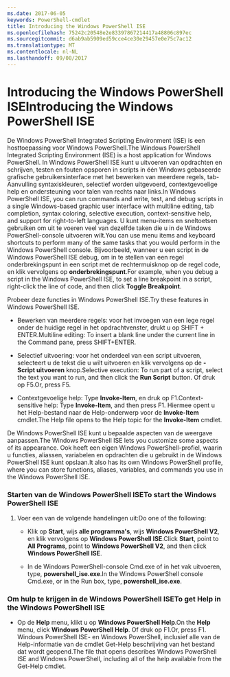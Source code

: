 ```yaml
---
ms.date: 2017-06-05
keywords: PowerShell-cmdlet
title: Introducing the Windows PowerShell ISE
ms.openlocfilehash: 75242c20548e2e83397867214417a48806c897ec
ms.sourcegitcommit: d6ab9ab5909ed59cce4ce30e29457e0e75c7ac12
ms.translationtype: MT
ms.contentlocale: nl-NL
ms.lasthandoff: 09/08/2017
---
```

# <a name="introducing-the-windows-powershell-ise"></a><span data-ttu-id="ccd9b-103">Introducing the Windows PowerShell ISE</span><span class="sxs-lookup"><span data-stu-id="ccd9b-103">Introducing the Windows PowerShell ISE</span></span>
<span data-ttu-id="ccd9b-104">De Windows PowerShell Integrated Scripting Environment (ISE) is een hosttoepassing voor Windows PowerShell.</span><span class="sxs-lookup"><span data-stu-id="ccd9b-104">The Windows PowerShell Integrated Scripting Environment (ISE) is a host application for Windows PowerShell.</span></span> <span data-ttu-id="ccd9b-105">In Windows PowerShell ISE kunt u uitvoeren van opdrachten en schrijven, testen en fouten opsporen in scripts in één Windows gebaseerde grafische gebruikersinterface met het bewerken van meerdere regels, tab-Aanvulling syntaxiskleuren, selectief worden uitgevoerd, contextgevoelige help en ondersteuning voor talen van rechts naar links.</span><span class="sxs-lookup"><span data-stu-id="ccd9b-105">In Windows PowerShell ISE, you can run commands and write, test, and debug scripts in a single Windows-based graphic user interface with multiline editing, tab completion, syntax coloring, selective execution, context-sensitive help, and support for right-to-left languages.</span></span>
<span data-ttu-id="ccd9b-106">U kunt menu-items en sneltoetsen gebruiken om uit te voeren veel van dezelfde taken die u in de Windows PowerShell-console uitvoeren wilt.</span><span class="sxs-lookup"><span data-stu-id="ccd9b-106">You can use menu items and keyboard shortcuts to perform many of the same tasks that you would perform in the Windows PowerShell console.</span></span>  <span data-ttu-id="ccd9b-107">Bijvoorbeeld, wanneer u een script in de Windows PowerShell ISE debug, om in te stellen van een regel onderbrekingspunt in een script met de rechtermuisknop op de regel code, en klik vervolgens op **onderbrekingspunt**.</span><span class="sxs-lookup"><span data-stu-id="ccd9b-107">For example, when you debug a script in the Windows PowerShell ISE, to set a line breakpoint in a script, right-click the line of code, and then click **Toggle Breakpoint**.</span></span>

<span data-ttu-id="ccd9b-108">Probeer deze functies in Windows PowerShell ISE.</span><span class="sxs-lookup"><span data-stu-id="ccd9b-108">Try these features in Windows PowerShell ISE.</span></span>

- <span data-ttu-id="ccd9b-109">Bewerken van meerdere regels: voor het invoegen van een lege regel onder de huidige regel in het opdrachtvenster, drukt u op SHIFT + ENTER.</span><span class="sxs-lookup"><span data-stu-id="ccd9b-109">Multiline editing: To insert a blank line under the current line in the Command pane, press SHIFT+ENTER.</span></span>

- <span data-ttu-id="ccd9b-110">Selectief uitvoering: voor het onderdeel van een script uitvoeren, selecteert u de tekst die u wilt uitvoeren en klik vervolgens op de **-Script uitvoeren** knop.</span><span class="sxs-lookup"><span data-stu-id="ccd9b-110">Selective execution: To run part of a script, select the text you want to run, and then click the **Run Script** button.</span></span> <span data-ttu-id="ccd9b-111">Of druk op F5.</span><span class="sxs-lookup"><span data-stu-id="ccd9b-111">Or, press F5.</span></span>

- <span data-ttu-id="ccd9b-112">Contextgevoelige help: Type **Invoke-Item**, en druk op F1.</span><span class="sxs-lookup"><span data-stu-id="ccd9b-112">Context-sensitive help: Type **Invoke-Item**, and then press F1.</span></span> <span data-ttu-id="ccd9b-113">Hiermee opent u het Help-bestand naar de Help-onderwerp voor de **Invoke-Item** cmdlet.</span><span class="sxs-lookup"><span data-stu-id="ccd9b-113">The Help file opens to the Help topic for the **Invoke-Item** cmdlet.</span></span>

<span data-ttu-id="ccd9b-114">De Windows PowerShell ISE kunt u bepaalde aspecten van de weergave aanpassen.</span><span class="sxs-lookup"><span data-stu-id="ccd9b-114">The Windows PowerShell ISE lets you customize some aspects of its appearance.</span></span> <span data-ttu-id="ccd9b-115">Ook heeft een eigen Windows PowerShell-profiel, waarin u functies, aliassen, variabelen en opdrachten die u gebruikt in de Windows PowerShell ISE kunt opslaan.</span><span class="sxs-lookup"><span data-stu-id="ccd9b-115">It also has its own Windows PowerShell profile, where you can store functions, aliases, variables, and commands you use in the Windows PowerShell ISE.</span></span>

### <a name="to-start-the-windows-powershell-ise"></a><span data-ttu-id="ccd9b-116">Starten van de Windows PowerShell ISE</span><span class="sxs-lookup"><span data-stu-id="ccd9b-116">To start the Windows PowerShell ISE</span></span>

1. <span data-ttu-id="ccd9b-117">Voer een van de volgende handelingen uit:</span><span class="sxs-lookup"><span data-stu-id="ccd9b-117">Do one of the following:</span></span>

    -   <span data-ttu-id="ccd9b-118">Klik op **Start**, wijs **alle programma's**, wijs **Windows PowerShell V2**, en klik vervolgens op **Windows PowerShell ISE**.</span><span class="sxs-lookup"><span data-stu-id="ccd9b-118">Click **Start**, point to **All Programs**, point to **Windows PowerShell V2**, and then click **Windows PowerShell ISE**.</span></span>

    -   <span data-ttu-id="ccd9b-119">In de Windows PowerShell-console Cmd.exe of in het vak uitvoeren, type, **powershell_ise.exe**.</span><span class="sxs-lookup"><span data-stu-id="ccd9b-119">In the Windows PowerShell console Cmd.exe, or in the Run box, type, **powershell_ise.exe**.</span></span>

### <a name="to-get-help-in-the-windows-powershell-ise"></a><span data-ttu-id="ccd9b-120">Om hulp te krijgen in de Windows PowerShell ISE</span><span class="sxs-lookup"><span data-stu-id="ccd9b-120">To get Help in the Windows PowerShell ISE</span></span>

- <span data-ttu-id="ccd9b-121">Op de **Help** menu, klikt u op **Windows PowerShell Help**.</span><span class="sxs-lookup"><span data-stu-id="ccd9b-121">On the **Help** menu, click **Windows PowerShell Help**.</span></span> <span data-ttu-id="ccd9b-122">Of druk op F1.</span><span class="sxs-lookup"><span data-stu-id="ccd9b-122">Or, press F1.</span></span> <span data-ttu-id="ccd9b-123">Windows PowerShell ISE- en Windows PowerShell, inclusief alle van de Help-informatie van de cmdlet Get-Help beschrijving van het bestand dat wordt geopend.</span><span class="sxs-lookup"><span data-stu-id="ccd9b-123">The file that opens describes Windows PowerShell ISE and Windows PowerShell, including all of the help available from the Get-Help cmdlet.</span></span>

